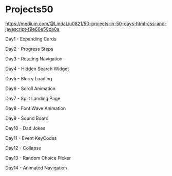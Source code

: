 # Projects50

https://medium.com/@LindaLiu0821/50-projects-in-50-days-html-css-and-javascript-f9e66e50da0a

Day1 - Expanding Cards

Day2 - Progress Steps

Day3 - Rotating Navigation

Day4 - Hidden Search Widget

Day5 - Blurry Loading

Day6 - Scroll Animation

Day7 - Split Landing Page

Day8 - Font Wave Animation

Day9 - Sound Board

Day10 - Dad Jokes

Day11 - Event KeyCodes

Day12 - Collapse

Day13 - Random Choice Picker

Day14 - Animated Navigation
